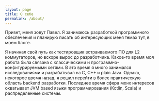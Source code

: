 ```yaml
---
layout: page
title: О себе
permalink: /about/
---
```


Привет, меня зовут Павел. Я занимаюсь разработкой программного обеспечения и планирую писать об интересующих меня темах тут, в моем блоге.

Я начинал свой путь как тестировщик встраиваемого ПО для L2 коммутаторов, но вскоре вырос до разработчика. Какое-то время моя работа была связана с классическими и программно-конфигурируемыми сетями. В это время я много занимался исследованиями и разрабатывал на C, C++ и plain Java. Однако, некоторое время назад, я решил перейти в более практическую область backend разработки. Последнее время сфера моих интересов охватывает JVM based языки программирования (Kotlin, Scala) и распределенные системы. 

